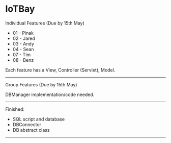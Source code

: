 # IoTBay

Individual Features (Due by 15th May) 

- 01 - Pinak
- 02 - Jared
- 03 - Andy
- 04 - Sean
- 07 - Tim
- 08 - Benz

Each feature has a View, Controller (Servlet), Model. 

--------------------

Group Features (Due by 15th May)

DBManager implementation/code needed.  

--------------------

Finished:  
- SQL script and database 
- DBConnector
- DB abstract class

--------------------
